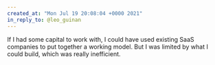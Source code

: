 ```yaml
---
created_at: "Mon Jul 19 20:08:04 +0000 2021"
in_reply_to: @leo_guinan
---
```


If I had some capital to work with, I could have used existing SaaS companies to put together a working model. But I was limited by what I could build, which was really inefficient.